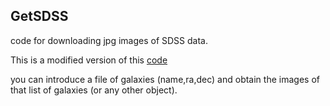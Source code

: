 
## GetSDSS

code for downloading jpg images of SDSS data.


This is a modified version of this [code](https://github.com/rkeisler/sdss_jpg)

you can introduce a file of galaxies (name,ra,dec) and obtain the images
of that list of galaxies (or any other object).
